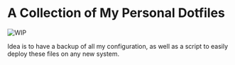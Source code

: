 # A Collection of My Personal Dotfiles

![WIP](https://img.shields.io/badge/status-wip-red.svg)

Idea is to have a backup of all my configuration, as well as a script to
easily deploy these files on any new system.

